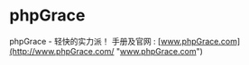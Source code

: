 # phpGrace
phpGrace - 轻快的实力派！
手册及官网 : [www.phpGrace.com](http://www.phpGrace.com/ "www.phpGrace.com")